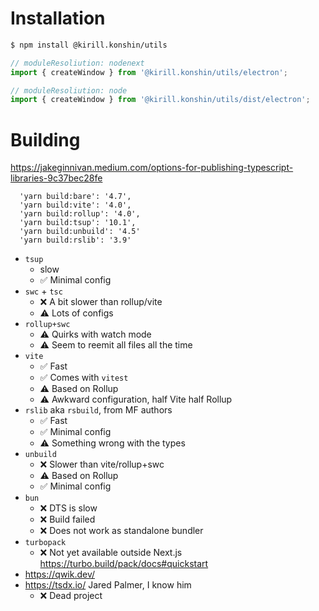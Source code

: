 # Installation

```bash
$ npm install @kirill.konshin/utils
```

```ts
// moduleResoliution: nodenext
import { createWindow } from '@kirill.konshin/utils/electron';

// moduleResoliution: node
import { createWindow } from '@kirill.konshin/utils/dist/electron';
```

# Building

https://jakeginnivan.medium.com/options-for-publishing-typescript-libraries-9c37bec28fe

```
  'yarn build:bare': '4.7',
  'yarn build:vite': '4.0',
  'yarn build:rollup': '4.0',
  'yarn build:tsup': '10.1',
  'yarn build:unbuild': '4.5'
  'yarn build:rslib': '3.9'
```

- `tsup`
    - slow
    - ✅ Minimal config
- `swc` + `tsc`
    - ❌ A bit slower than rollup/vite
    - ⚠️ Lots of configs
- `rollup+swc`
    - ⚠️ Quirks with watch mode
    - ⚠️ Seem to reemit all files all the time
- `vite`
    - ✅ Fast
    - ✅ Comes with `vitest`
    - ⚠️ Based on Rollup
    - ⚠️ Awkward configuration, half Vite half Rollup
- `rslib` aka `rsbuild`, from MF authors
    - ✅ Fast
    - ✅ Minimal config
    - ⚠️ Something wrong with the types
- `unbuild`
    - ❌ Slower than vite/rollup+swc
    - ⚠️ Based on Rollup
    - ✅ Minimal config
- `bun`
    - ❌ DTS is slow
    - ❌ Build failed
    - ❌ Does not work as standalone bundler
- `turbopack`
    - ❌ Not yet available outside Next.js https://turbo.build/pack/docs#quickstart
- https://qwik.dev/
- https://tsdx.io/ Jared Palmer, I know him
    - ❌ Dead project
